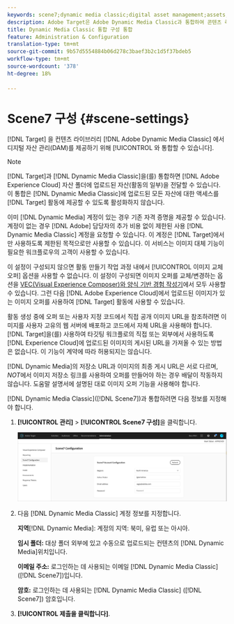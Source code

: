 ```yaml
---
keywords: scene7;dynamic media classic;digital asset management;assets;dam;content library;swap image
description: Adobe Target은 Adobe Dynamic Media Classic과 통합하여 콘텐츠 라이브러리에 디지털 자산 관리(DAM)를 제공할 수 있습니다.
title: Dynamic Media Classic 통합 구성 통합
feature: Administration & Configuration
translation-type: tm+mt
source-git-commit: 9b57d5554884b06d278c3baef3b2c1d5f37bdeb5
workflow-type: tm+mt
source-wordcount: '378'
ht-degree: 18%

---
```



# Scene7 구성 {#scene-settings}

[!DNL Target] 을 컨텐츠 라이브러리 [!DNL Adobe Dynamic Media Classic] 에서 디지털 자산 관리(DAM)를 제공하기 위해 [!UICONTROL 와 통합할 수 있습니다].

>[!NOTE]
>
>[!DNL Target]과 [!DNL Dynamic Media Classic]을(를) 통합하면 [!DNL Adobe Experience Cloud] 자산 폴더에 업로드된 자산(활동의 일부)을 전달할 수 있습니다. 이 통합은 [!DNL Dynamic Media Classic]에 업로드된 모든 자산에 대한 액세스를 [!DNL Target] 활동에 제공할 수 있도록 활성화하지 않습니다.

이미 [!DNL Dynamic Media] 계정이 있는 경우 기존 자격 증명을 제공할 수 있습니다. 계정이 없는 경우 [!DNL Adobe] 담당자의 추가 비용 없이 제한된 사용 [!DNL Dynamic Media Classic] 계정을 요청할 수 있습니다. 이 계정은 [!DNL Target]에서만 사용하도록 제한된 목적으로만 사용할 수 있습니다. 이 서비스는 이미지 대체 기능이 필요한 워크플로우의 고객이 사용할 수 있습니다.

<!-- 
>[!NOTE]
>
>A restricted-use, free [!DNL Dynamic Media Classic] account for [!DNL Adobe Target] is no longer supported for new customers or new users. Existing sign-in credentials work as usual. 
-->

이 설정이 구성되지 않으면 활동 만들기 작업 과정 내에서 [!UICONTROL 이미지 교체 오퍼] 옵션을 사용할 수 없습니다. 이 설정이 구성되면 이미지 오퍼를 교체/변경하는 옵션을 [VEC(Visual Experience Composer)와 양식 기반 경험 작성기](/help/c-experiences/experiences.md#concept_A2E10F6AFB3D4AEAB6951EE14688848D)에서 모두 사용할 수 있습니다. 그런 다음 [!DNL Adobe Experience Cloud]에서 업로드된 이미지가 있는 이미지 오퍼를 사용하여 [!DNL Target] 활동에 사용할 수 있습니다.

활동 생성 중에 오퍼 또는 사용자 지정 코드에서 직접 공개 이미지 URL을 참조하려면 이미지를 사용자 고유의 웹 서버에 배포하고 코드에서 자체 URL을 사용해야 합니다. [!DNL Target]을(를) 사용하여 타깃팅 워크플로의 직접 또는 외부에서 사용하도록 [!DNL Experience Cloud]에 업로드된 이미지의 게시된 URL을 가져올 수 있는 방법은 없습니다. 이 기능이 계약에 따라 허용되지는 않습니다.

[!DNL Dynamic Media]의 저장소 URL과 이미지의 최종 게시 URL은 서로 다르며, *NOT*&#x200B;에서 이미지 저장소 링크를 사용하여 오퍼를 만들어야 하는 경우 배달이 작동하지 않습니다. 도움말 설명서에 설명된 대로 이미지 오퍼 기능을 사용해야 합니다.

[!DNL Dynamic Media Classic]([!DNL Scene7])과 통합하려면 다음 정보를 지정해야 합니다.

1. **[!UICONTROL 관리]** > **[!UICONTROL Scene7 구성]**&#x200B;을 클릭합니다.

   ![Scene7 페이지](/help/administrating-target/assets/scene7.png)

1. 다음 [!DNL Dynamic Media Classic] 계정 정보를 지정합니다.

   **지역**[!DNL Dynamic Media]:  계정의 지역: 북미, 유럽 또는 아시아.

   **임시 폴더:** 대상 폴더 외부에 있고 수동으로 업로드되는 컨텐츠의  [!DNL Dynamic Media]위치입니다.

   **이메일 주소:** 로그인하는 데 사용되는 이메일  [!DNL Dynamic Media Classic] ([!DNL Scene7])입니다.

   **암호:** 로그인하는 데 사용되는  [!DNL Dynamic Media Classic] ([!DNL Scene7]) 암호입니다.

1. **[!UICONTROL 제출을 클릭합니다]**.
